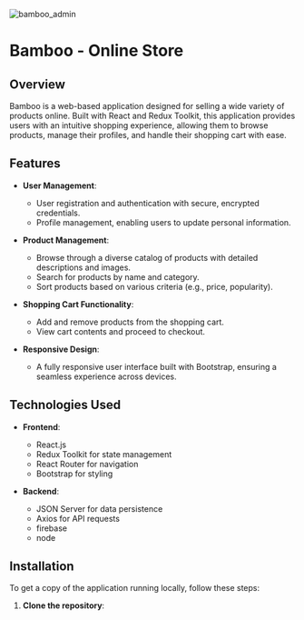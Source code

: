 ![bamboo_admin](https://github.com/user-attachments/assets/77544585-e9e4-4bc7-9752-5f4dc651aa8c)
# Bamboo - Online Store

## Overview

Bamboo is a web-based application designed for selling a wide variety of products online. Built with React and Redux Toolkit, this application provides users with an intuitive shopping experience, allowing them to browse products, manage their profiles, and handle their shopping cart with ease.

## Features

- **User Management**: 
  - User registration and authentication with secure, encrypted credentials.
  - Profile management, enabling users to update personal information.

- **Product Management**:
  - Browse through a diverse catalog of products with detailed descriptions and images.
  - Search for products by name and category.
  - Sort products based on various criteria (e.g., price, popularity).

- **Shopping Cart Functionality**:
  - Add and remove products from the shopping cart.
  - View cart contents and proceed to checkout.

- **Responsive Design**: 
  - A fully responsive user interface built with Bootstrap, ensuring a seamless experience across devices.

## Technologies Used

- **Frontend**: 
  - React.js
  - Redux Toolkit for state management
  - React Router for navigation
  - Bootstrap for styling

- **Backend**: 
  - JSON Server for data persistence
  - Axios for API requests
  - firebase
  - node

## Installation

To get a copy of the application running locally, follow these steps:

1. **Clone the repository**:

   ```bash
  
